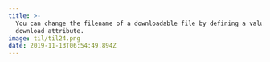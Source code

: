 ```yaml
---
title: >-
  You can change the filename of a downloadable file by defining a value in the
  download attribute.
image: til/til24.png
date: 2019-11-13T06:54:49.894Z
---
```


